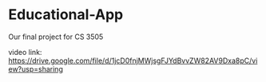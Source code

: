 # Educational-App
Our final project for CS 3505


video link: https://drive.google.com/file/d/1jcD0fnjMWjsgFJYdBvvZW82AV9Dxa8pC/view?usp=sharing
